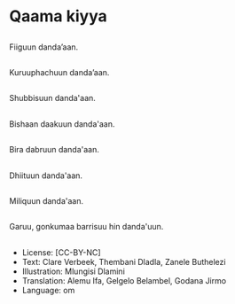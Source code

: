 # Qaama kiyya

##
Fiiguun danda’aan.

##
Kuruuphachuun danda’aan.

##
Shubbisuun danda'aan.

##
Bishaan daakuun danda'aan.

##
Bira dabruun danda'aan.

##
Dhiituun danda'aan.

##
Miliquun danda'aan.

##
Garuu, gonkumaa barrisuu hin danda'uun.

##
* License: [CC-BY-NC]
* Text: Clare Verbeek, Thembani Dladla, Zanele Buthelezi
* Illustration: Mlungisi Dlamini
* Translation: Alemu Ifa, Gelgelo Belambel, Godana Jirmo
* Language: om
